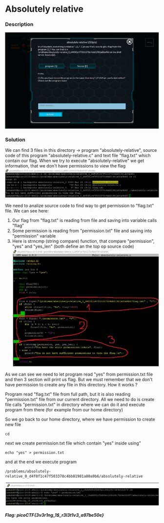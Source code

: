 # Absolutely relative

### Description
![alt text](https://github.com/JakubK64/CTF-writeups/blob/master/picoCTF/absolutely_relative/task.png)

### Solution

We can find 3 files in this directory -> program "absolutely-relative", source code of this program "absolutely-relative.c" and 
text file "flag.txt" which contain our flag. When we try to execute "absolutely-relative" we get information, that we don't have permissions to view the flag
![alt text](https://github.com/JakubK64/CTF-writeups/blob/master/picoCTF/absolutely_relative/solution1.png)

We need to analize source code to find way to get permission to "flag.txt" file. We can see here:
1. Our flag from "flag.txt" is reading from file and saving into variable calls "flag"
2. Some permission is reading from "permission.txt" file and saving into "permission" variable
3. Here is strncmp (string compare) function, that compare "permission", "yes" and "yes_len" (both define an the top op source code)
![alt text](https://github.com/JakubK64/CTF-writeups/blob/master/picoCTF/absolutely_relative/source_code.png)


As we can see we need to let program read "yes" from permission.txt file and then 3 section will print us flag. But we must remember that
we don't have permission to create any file in this directory. How it works ?

Program read "flag.txt" file from full path, but it is also reading "permission.txt" file from our current directory. All we need to do
is create file calls "permission.txt" in directory where we can do it and execute program from there (for example from our home directory)

So we go back to our home directory, where we have permission to create new file
```unix
cd
```

next we create permission.txt file which contain "yes" inside using"
```unix
echo "yes" > permission.txt
```

and at the end we execute program 
```unix
/problems/absolutely-relative_0_d4f0f1c47f503378c4bb81981a80a9b6/absolutely-relative
```
![alt text](https://github.com/JakubK64/CTF-writeups/blob/master/picoCTF/absolutely_relative/solution2.png)


#### *Flag: picoCTF{3v3r1ng_1$_r3l3t1v3_a97be50e}*

